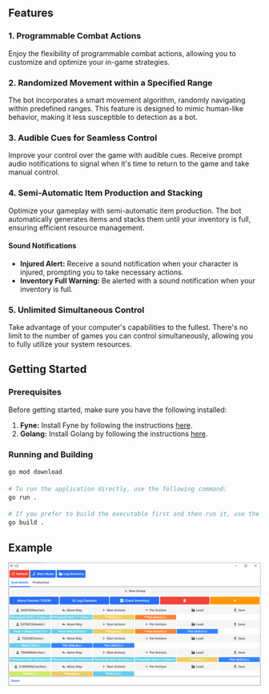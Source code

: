 ## Features  
### 1. Programmable Combat Actions 
Enjoy the flexibility of programmable combat actions, allowing you to customize and optimize your in-game strategies. 
### 2. Randomized Movement within a Specified Range 
The bot incorporates a smart movement algorithm, randomly navigating within predefined ranges. This feature is designed to mimic human-like behavior, making it less susceptible to detection as a bot.
### 3. Audible Cues for Seamless Control 
Improve your control over the game with audible cues. Receive prompt audio notifications to signal when it's time to return to the game and take manual control.
### 4. Semi-Automatic Item Production and Stacking 
Optimize your gameplay with semi-automatic item production. The bot automatically generates items and stacks them until your inventory is full, ensuring efficient resource management. 
#### Sound Notifications  
-  **Injured Alert:** Receive a sound notification when your character is injured, prompting you to take necessary actions. 
-  **Inventory Full Warning:** Be alerted with a sound notification when your inventory is full.
### 5. Unlimited Simultaneous Control 
Take advantage of your computer's capabilities to the fullest. There's no limit to the number of games you can control simultaneously, allowing you to fully utilize your system resources.

## Getting Started
### Prerequisites
Before getting started, make sure you have the following installed: 
1.  **Fyne:** Install Fyne by following the instructions [here](https://developer.fyne.io/started/). 
2.  **Golang:** Install Golang by following the instructions [here](https://go.dev/doc/install). 

### Running and Building
```bash
go mod download

# To run the application directly, use the following command:
go run .

# If you prefer to build the executable first and then run it, use the following commands:
go build . 
```
  

## Example

![alt text](https://github.com/g70245/cg/blob/main/example.png?raw=true)
